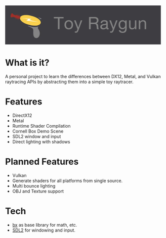 ![Toy Raygun Logo](img/logo.png?raw=true "Toy Raygun Logo")

# What is it?

A personal project to learn the differences between DX12, Metal, and Vulkan raytracing APIs by abstracting them into a simple toy raytracer.

# Features

- DirectX12
- Metal
- Runtime Shader Compilation
- Cornell Box Demo Scene
- SDL2 window and input
- Direct lighting with shadows

# Planned Features

- Vulkan
- Generate shaders for all platforms from single source.
- Multi bounce lighting
- OBJ and Texture support

# Tech

- [bx](https://github.com/bkaradzic/bx) as base library for math, etc.
- [SDL2](https://www.libsdl.org/) for windowing and input.
